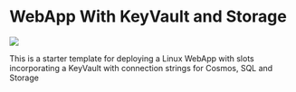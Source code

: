 #  WebApp With KeyVault and Storage

<a href="https://portal.azure.com/#create/Microsoft.Template/uri/https%3A%2F%2Fraw.githubusercontent.com%2Fmbenko%2FbenkoArm%2Fmaster%2F107-WebAppKeyVaultAndStorage%2Fazuredeploy.json" target="_blank">
    <img src="http://azuredeploy.net/deploybutton.png"/>
</a>

This is a starter template for deploying a Linux WebApp with slots incorporating a KeyVault with connection strings for Cosmos, SQL and Storage

<br/>
